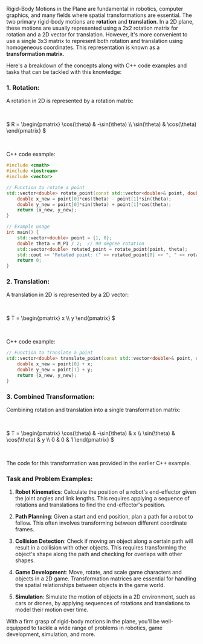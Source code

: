 Rigid-Body Motions in the Plane are fundamental in robotics, computer graphics, and many fields where spatial transformations are essential. The two primary rigid-body motions are **rotation** and **translation**. In a 2D plane, these motions are usually represented using a 2x2 rotation matrix for rotation and a 2D vector for translation. However, it's more convenient to use a single 3x3 matrix to represent both rotation and translation using homogeneous coordinates. This representation is known as a **transformation matrix**.

Here's a breakdown of the concepts along with C++ code examples and tasks that can be tackled with this knowledge:

### 1. Rotation:
A rotation in 2D is represented by a rotation matrix:

<br>

$`
R = \begin{pmatrix}
\cos(\theta) & -\sin(\theta) \\
\sin(\theta) & \cos(\theta)
\end{pmatrix}
`$

<br>

C++ code example:
```c++
#include <cmath>
#include <iostream>
#include <vector>

// Function to rotate a point
std::vector<double> rotate_point(const std::vector<double>& point, double theta) {
    double x_new = point[0]*cos(theta) - point[1]*sin(theta);
    double y_new = point[0]*sin(theta) + point[1]*cos(theta);
    return {x_new, y_new};
}

// Example usage
int main() {
    std::vector<double> point = {1, 0};
    double theta = M_PI / 2;  // 90 degree rotation
    std::vector<double> rotated_point = rotate_point(point, theta);
    std::cout << "Rotated point: (" << rotated_point[0] << ", " << rotated_point[1] << ")\n";
    return 0;
}
```

### 2. Translation:
A translation in 2D is represented by a 2D vector:

<br>

$`
T = \begin{pmatrix}
x \\
y
\end{pmatrix}
`$

<br>

C++ code example:
```c++
// Function to translate a point
std::vector<double> translate_point(const std::vector<double>& point, double x, double y) {
    double x_new = point[0] + x;
    double y_new = point[1] + y;
    return {x_new, y_new};
}
```

### 3. Combined Transformation:
Combining rotation and translation into a single transformation matrix:

<br>

$`
T = \begin{pmatrix}
\cos(\theta) & -\sin(\theta) & x \\
\sin(\theta) & \cos(\theta) & y \\
0 & 0 & 1
\end{pmatrix}
`$

<br>

The code for this transformation was provided in the earlier C++ example.

### Task and Problem Examples:
1. **Robot Kinematics**: Calculate the position of a robot's end-effector given the joint angles and link lengths. This requires applying a sequence of rotations and translations to find the end-effector's position.

2. **Path Planning**: Given a start and end position, plan a path for a robot to follow. This often involves transforming between different coordinate frames.

3. **Collision Detection**: Check if moving an object along a certain path will result in a collision with other objects. This requires transforming the object's shape along the path and checking for overlaps with other shapes.

4. **Game Development**: Move, rotate, and scale game characters and objects in a 2D game. Transformation matrices are essential for handling the spatial relationships between objects in the game world.

5. **Simulation**: Simulate the motion of objects in a 2D environment, such as cars or drones, by applying sequences of rotations and translations to model their motion over time.

With a firm grasp of rigid-body motions in the plane, you'll be well-equipped to tackle a wide range of problems in robotics, game development, simulation, and more.
